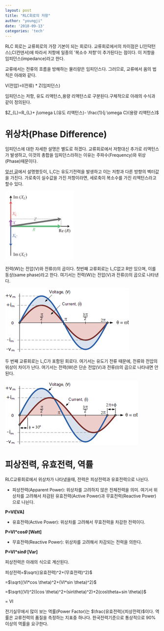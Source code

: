 ```yaml
---
layout: post
title: "RLC회로의 저항"
author: "youngji"
date: '2018-09-13'
categories: 'tech'
---
```

RLC 회로는 교류회로의 가장 기본이 되는 회로다. 교류회로에서의 차이점은 L(인덕턴스),C(컨덴서)에 따라서 저항에 일종의 '복소수 저항'이 추가된다는 점이다. 이 저항을 임피던스(impedance)라고 한다.   

교류에서는 전류의 흐름을 방해하는 물리량은 임피던스다. 그러므로, 교류에서 옴의 법칙은 아래와 같다.

V(전압)=I(전류) * Z(임피던스)

임피던스는 저항, 유도 리액턴스,용량 리액턴스로 구분된다.구체적으로 아래의 수식과 같이 정의된다.

$Z_{L}=R_{L}+ j\omega L(유도 리액턴스)- \frac{1}{j \omega C}(용량 리액턴스)$

# 위상차(Phase Difference)

임피던스에 대한 자세한 설명은 별도로 하겠다. 교류회로에서 저항대신 추가로 리액턴스가 발생하고, 이것의 총합을 임피던스라하는 이유는 주파수(Frequency)와 위상(Phase)때문이다.   

[앞선 글](https://youngji-cho.github.io/tech/2018/09/13/RLC%ED%9A%8C%EB%A1%9C%EC%9D%98-%EA%B5%AC%EC%84%B1%EC%9A%94%EC%86%8C.html)에서 설명했듯이, L,C는 유도기전력을 발생하고 이는 저항과 다른 방향의 벡터값을 가진다. 가로축이 실수값을 가진 저항이라면, 세로축이 복소수를 가진 리엑턴스라고 할수 있다.

![impedence-triangle](figure/impedance-triangle.png)

전력(W)는 전압(V)와 전류(I)의 곱이다. 첫번째 교류회로는 L,C없고 R만 있으며, 이를 동상(same phase)라고 한다. 여기서는 전력(W)는 전압(V)과 전류(I)의 곱으로 나타낸다.   

![phase-lag1](figure/phase-lag1.gif)

두 번째 교류회로는 L,C가 포함된 회로다. 여기서는 유도기 전류 때문에, 전류와 전압의 위상이 차이가 난다. 여기서는 전력(W)은 단순 전압(V)과 전류(I)의 곱으로 나타내면 안된다.

![phase-lag2](figure/phase-lag2.gif)

# 피상전력, 유효전력, 역률
RLC교류회로에서 위상차가 나타냈을때, 전력은 피상전력과 유효전력으로 나뉜다.

- 피상전력(Apparent Power): 위상차를 고려하지 않은 전체전력을 의미. 여기서 위상차를 고려해서 차감된 유효전력(Active Power)과 무효전력(Reactive Power)으로 나뉜다.

**P=VI[VA]**



- 유효전력(Active Power): 위상차를 고려해서 무효전력을 차감한 전력이다.

**P=VI*cos$\theta$ [Watt]**

- 무효전력(Reactive Power): 위상차를 고려해서 차감되는 전력을 의한다.

**P=VI*sin$\theta$ [Var]**

피상전력은 아래의 식으로 계산된다.

피상전력=$\sqrt{(유효전력)^2+(무효전력)^2}$

=$\sqrt{(VI*cos \theta)^2+(VI*sin \theta)^2}$

=$\sqrt{(VI)^2((cos \theta)^2+(sin\theta)^2)+2(cos\theta+sin \theta)}$

= VI

전기실무에서 많이 보는 역률(Power Factor)는 $\frac{유효전력}{피상전력}$이다. 역률은 교류전력의 품질을 측정하는 지표중 하나다. 한국전력기준으로 통상적으로 90%이상의 역률을 요구한다.
